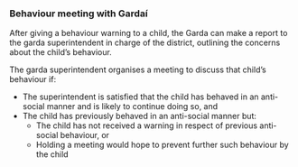 ###  Behaviour meeting with Gardaí

After giving a behaviour warning to a child, the Garda can make a report to
the garda superintendent in charge of the district, outlining the concerns
about the child’s behaviour.

The garda superintendent organises a meeting to discuss that child’s behaviour
if:

  * The superintendent is satisfied that the child has behaved in an anti-social manner and is likely to continue doing so, and 
  * The child has previously behaved in an anti-social manner but: 
    * The child has not received a warning in respect of previous anti-social behaviour, or 
    * Holding a meeting would hope to prevent further such behaviour by the child 
